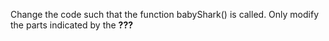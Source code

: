 Change the code such that the function babyShark() is called. Only modify the parts indicated by the **???** 